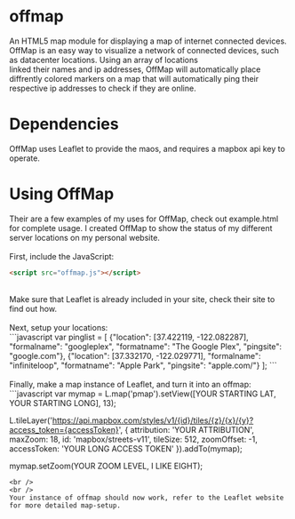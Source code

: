 # offmap
An HTML5 map module for displaying a map of internet connected devices.
OffMap is an easy way to visualize a network of connected devices, such as datacenter locations. Using an array of locations <br />
linked their names and ip addresses, OffMap will automatically place diffrently colored markers on a map that will automatically ping their respective ip addresses to check if they are online.

# Dependencies
OffMap uses Leaflet to provide the maos, and requires a mapbox api key to operate.

# Using OffMap
Their are a few examples of my uses for OffMap, check out example.html for complete usage. I created OffMap to show the status of my different server locations on my personal website.<br />
<br />
First, include the JavaScript: <br />
```html
<script src="offmap.js"></script>
```
<br />
Make sure that Leaflet is already included in your site, check their site to find out how.
<br /><br />
Next, setup your locations:<br />
```javascript
var pinglist = [
                  <lat>       <long>                      <formal name>               <formatted name>               <ip / url>  
     {"location": [37.422119, -122.082287], "formalname": "googleplex", "formatname": "The Google Plex", "pingsite": "google.com"},   
     {"location": [37.332170, -122.029771], "formalname": "infiniteloop", "formatname": "Apple Park", "pingsite": "apple.com/"}   
];
```
<br />
<br />
Finally, make a map instance of Leaflet, and turn it into an offmap: <br />
```javascript
var mymap = L.map('pmap').setView([YOUR STARTING LAT, YOUR STARTING LONG], 13);

L.tileLayer('https://api.mapbox.com/styles/v1/{id}/tiles/{z}/{x}/{y}?access_token={accessToken}', {
  attribution: 'YOUR ATTRIBUTION',
  maxZoom: 18,
  id: 'mapbox/streets-v11',
  tileSize: 512,
  zoomOffset: -1,
  accessToken: 'YOUR LONG ACCESS TOKEN'
}).addTo(mymap);

mymap.setZoom(YOUR ZOOM LEVEL, I LIKE EIGHT);
```
<br />
<br />
Your instance of offmap should now work, refer to the Leaflet website for more detailed map-setup.
